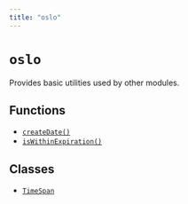 ```yaml
---
title: "oslo"
---
```


# `oslo`

Provides basic utilities used by other modules.

## Functions

- [`createDate()`](/reference/main/createDate)
- [`isWithinExpiration()`](/reference/main/isWithinExpiration)

## Classes

- [`TimeSpan`](/reference/main/TimeSpan)
